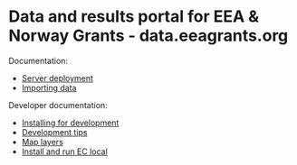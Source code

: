 Data and results portal for EEA & Norway Grants - data.eeagrants.org
=========================================

Documentation:

* [Server deployment](docs/installation.md)
* [Importing data](docs/import.md)

Developer documentation:

* [Installing for development](docs/development_install.md)
* [Development tips](docs/development.md)
* [Map layers](docs/map_layers.md)
* [Install and run EC local](docs/ec_local.md)
